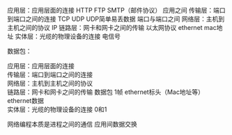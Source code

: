 应用层：应用层面的连接                  HTTP  FTP SMTP（邮件协议） 应用之间
传输层：端口到端口之间的连接            TCP  UDP    UDP简单易丢数据   端口与端口之间
网络层：主机到主机之间的协议            IP
链路层：网卡和网卡之间的传输            以太网协议  ethernet  mac地址
实体层：光缆的物理设备的连接            电信号



数据包：

应用层：应用层面的连接                  
传输层：端口到端口之间的连接           
网络层：主机到主机之间的协议            
链路层：网卡和网卡之间的传输    数据包  1帧  ethernet标头（Mac地址等）     ethernet数据        
实体层：光缆的物理设备的连接    0和1



网络编程本质是进程之间的通信  应用间数据交换


